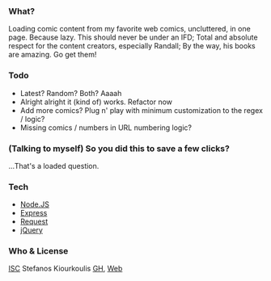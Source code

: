 ### What?

Loading comic content from my favorite web comics, uncluttered, in one page. Because lazy. This should never be under an IFD; Total and absolute respect for the content creators, especially Randall; By the way, his books are amazing. Go get them!

### Todo

* Latest? Random? Both? Aaaah
* Alright alright it (kind of) works. Refactor now
* Add more comics? Plug n' play with minimum customization to the regex / logic?
* Missing comics / numbers in URL numbering logic?

### (Talking to myself) So you did this to save a few clicks?

...That's a loaded question.

### Tech

* [Node.JS](https://nodejs.org/en/)
* [Express](https://expressjs.com/)
* [Request](https://www.npmjs.com/package/request)
* [jQuery](https://jquery.com/)

### Who & License
[ISC](https://opensource.org/licenses/ISC)
Stefanos Kiourkoulis [GH](https://github.com/stefkiourk), [Web](https://stefki.com)
